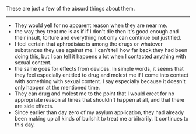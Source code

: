 These are just a few of the absurd things about them.

---

- They would yell for no apparent reason when they are near me.
- the way they treat me is as if if I don't die then it's good enough and their insult, torture and everything not only can continue but justified.
- I feel certain that aphrodisiac is among the drugs or whatever substances they use against me. I can't tell how far back they had been doing this, but I can tell it happens a lot when I contacted anything with sexual content.
- the same goes for effects from devices. In simple words, it seems that they feel especially entitled to drug and molest me  if I come into contact with something with sexual content. I say especially because it doesn't only happen at the mentioned time.
- They can drug and molest me to the point that I would erect for no appropriate reason at times that shouldn't happen at all, and that there are side effects.
- Since earlier than day zero of my asylum application, they had already been making up all kinds of bullshit to treat me arbitrarily. It continues to this day. 